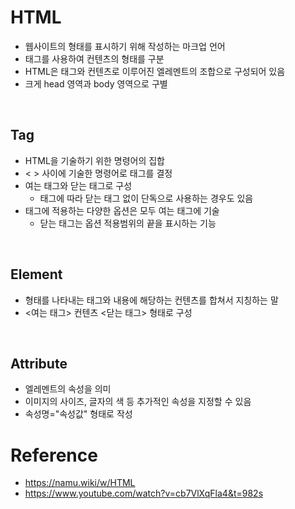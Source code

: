 # HTML

- 웹사이트의 형태를 표시하기 위해 작성하는 마크업 언어
- 태그를 사용하여 컨텐츠의 형태를 구분
- HTML은 태그와 컨텐츠로 이루어진 엘레멘트의 조합으로 구성되어 있음
- 크게 head 영역과 body 영역으로 구별

<br/>

## Tag

- HTML을 기술하기 위한 명령어의 집합
- < > 사이에 기술한 명령어로 태그를 결정
- 여는 태그와 닫는 태그로 구성
  - 태그에 따라 닫는 태그 없이 단독으로 사용하는 경우도 있음
- 태그에 적용하는 다양한 옵션은 모두 여는 태그에 기술
  - 닫는 태그는 옵션 적용범위의 끝을 표시하는 기능

<br/>

## Element

- 형태를 나타내는 태그와 내용에 해당하는 컨텐츠를 합쳐서 지칭하는 말
- <여는 태그> 컨텐츠 <닫는 태그> 형태로 구성

<br/>

## Attribute

- 엘레멘트의 속성을 의미
- 이미지의 사이즈, 글자의 색 등 추가적인 속성을 지정할 수 있음
- 속성명="속성값" 형태로 작성

# Reference

- https://namu.wiki/w/HTML
- https://www.youtube.com/watch?v=cb7VlXqFla4&t=982s
